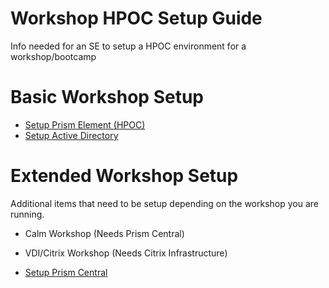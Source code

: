 # Workshop HPOC Setup Guide
Info needed for an SE to setup a HPOC environment for a workshop/bootcamp

# Basic Workshop Setup

- [Setup Prism Element (HPOC)](./prism_element/prism_element_setup.rst)
- [Setup Active Directory](./active_directory/active_directory_setup.rst)

# Extended Workshop Setup
Additional items that need to be setup depending on the workshop you are running.
- Calm Workshop (Needs Prism Central)
- VDI/Citrix Workshop (Needs Citrix Infrastructure)

- [Setup Prism Central](./prism_central/prism_central_setup.rst)

